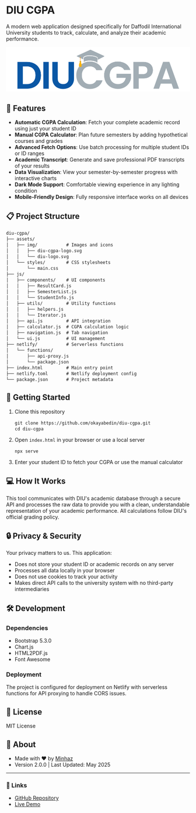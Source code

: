 # DIU CGPA
A modern web application designed specifically for Daffodil International University students to track, calculate, and analyze their academic performance.

![DIU CGPA Logo](assets/img/diu-cgpa-logo.svg)

## 🚀 Features

- **Automatic CGPA Calculation**: Fetch your complete academic record using just your student ID
- **Manual CGPA Calculator**: Plan future semesters by adding hypothetical courses and grades
- **Advanced Fetch Options**: Use batch processing for multiple student IDs or ID ranges
- **Academic Transcript**: Generate and save professional PDF transcripts of your results
- **Data Visualization**: View your semester-by-semester progress with interactive charts
- **Dark Mode Support**: Comfortable viewing experience in any lighting condition
- **Mobile-Friendly Design**: Fully responsive interface works on all devices

## 📋 Project Structure

```
diu-cgpa/
├── assets/
│   ├── img/           # Images and icons
│   │   ├── diu-cgpa-logo.svg
│   │   └── diu-logo.svg
│   └── styles/        # CSS stylesheets
│       └── main.css
├── js/
│   ├── components/    # UI components
│   │   ├── ResultCard.js
│   │   ├── SemesterList.js
│   │   └── StudentInfo.js
│   ├── utils/         # Utility functions
│   │   ├── helpers.js
│   │   └── Iterator.js
│   ├── api.js         # API integration
│   ├── calculator.js  # CGPA calculation logic
│   ├── navigation.js  # Tab navigation
│   └── ui.js          # UI management
├── netlify/           # Serverless functions
│   └── functions/
│       ├── api-proxy.js
│       └── package.json
├── index.html         # Main entry point
├── netlify.toml       # Netlify deployment config
└── package.json       # Project metadata
```

## 🔧 Getting Started

1. Clone this repository
   ```
   git clone https://github.com/okayabedin/diu-cgpa.git
   cd diu-cgpa
   ```

2. Open `index.html` in your browser or use a local server
   ```
   npx serve
   ```

3. Enter your student ID to fetch your CGPA or use the manual calculator

## 💻 How It Works

This tool communicates with DIU's academic database through a secure API and processes the raw data to provide you with a clean, understandable representation of your academic performance. All calculations follow DIU's official grading policy.

## 🔒 Privacy & Security

Your privacy matters to us. This application:
- Does not store your student ID or academic records on any server
- Processes all data locally in your browser
- Does not use cookies to track your activity
- Makes direct API calls to the university system with no third-party intermediaries

## 🛠 Development

### Dependencies

- Bootstrap 5.3.0
- Chart.js
- HTML2PDF.js
- Font Awesome

### Deployment

The project is configured for deployment on Netlify with serverless functions for API proxying to handle CORS issues.

## 📄 License

MIT License

## 🙏 About

- Made with ❤️ by [Minhaz](https://bio.link/minhazabedin)
- Version 2.0.0 | Last Updated: May 2025

---

### 🔗 Links
- [GitHub Repository](https://github.com/okayabedin/diu-cgpa)
- [Live Demo](https://diucgpa.netlify.app)
